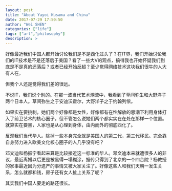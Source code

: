 ```yaml
---
layout: post
title: "About Yayoi Kusama and China"
date: 2017-07-29 17:50:50
author: "Wei SHEN"
categories: ["life"]
tags: ["art","philosophy"]
description: >
---
```


好像最近我们中国人都开始讨论我们是不是西化过头了？在IT界，我们开始讨论我们的IT技术是不是还落后于美国？看了一些大V的观点，搞得我也开始怀疑我们到底是不是真的还落后？或者已经开始反超？至少觉得网络技术这块我们很牛的人大有人在。

但我个人还是觉得我们差的很远。

不说IT，我们说个别的。在那一波当代艺术潮流中，我看到了草间弥生和大野洋子两个日本人。草间弥生之于安迪沃霍尔，大野洋子之于约翰列侬。

如果实在要挑刺，她们两个好像都是女性，好像都有在性解放的思潮下利用身体打入了前卫艺术的核心圈子。但不管怎么说她们两个都实实在在处在那样一个位置。就算实在要黑，人家也是从心理到身体，由内而外的彻底西化了。

反观我们当代华人。除掉一些本身完全就是美国人的第二代，第三代移民。完全靠自身努力进入欧美文化核心圈子的人几乎没有吧？

邓文迪和杨振宁看起来算是比较接近这一标准的华人。邓文迪本来就遭很多人的非议，最近离婚以后更是被黑得一塌糊涂，据传只得到了北京的一个四合院？杨教授的家事最近因为分遗产的事情又被大家关注了。好像这些人和我们天朝一发生关系，怎么就都和钱，房子还有女人扯上关系了呢？

其实我们中国人要走的路还很长。
